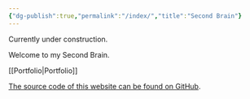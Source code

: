 ```yaml
---
{"dg-publish":true,"permalink":"/index/","title":"Second Brain"}
---
```



Currently under construction.

Welcome to my Second Brain.

[[Portfolio\|Portfolio]]

<!--

## Maps of Content

### Tabletop RPGs

#### Dungeons and Dragons

- [[{06} Spaces/{04} Dungeons and Dragons/{02} Areas/{01} Dungeons and Dragons/{01} One Shots/Dungeons & Dragons - One Shots - Index\|Dungeons & Dragons - One Shots - Index]]

#### IronClaw

- [[{06} Spaces/{03} IronClaw/{01} Maps of Content\|Overview]]
-->

[The source code of this website can be found on GitHub](https://github.com/saberzero1/quartz).
